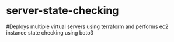 # server-state-checking
#Deploys multiple virtual servers using terraform and performs ec2 instance state checking using boto3
